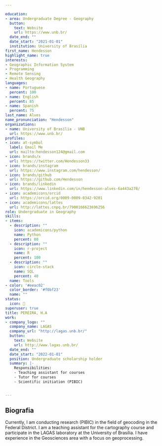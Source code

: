```yaml
---

education:
- area: Undergraduate Degree - Geography
  button:
    text: Website
    url: https://www.unb.br/
  date_end: ""
  date_start: "2021-01-01"
  institution: University of Brasília 
first_name: Hendesson
highlight_name: true
interests:
- Geographic Information System
- Programming
- Remote Sensing
- Health Geography 
languages:
- name: Portuguese
  percent: 100
- name: English
  percent: 85
- name: Spanish 
  percent: 75
last_name: Alves
name_pronunciation: "Hendesson"
organizations:
- name: University of Brasília - UNB
  url: https://www.unb.br/
profiles:
- icon: at-symbol
  label: Email Me
  url: mailto:hendesson124@gmail.com
- icon: brands/x
  url: https://twitter.com/Hendesson33
- icon: brands/instagram
  url: https://www.instagram.com/hendesson/
- icon: brands/github
  url: https://github.com/Hendesson
- icon: brands/linkedin
  url: https://www.linkedin.com/in/hendesson-alves-6a443a278/
- icon: academicons/orcid
  url: https://orcid.org/0009-0009-0342-9201
- icon: academicons/lattes
  url: http://lattes.cnpq.br/7900166623696256
role: Undergraduate in Geography
skills:
- items:
  - description: ""
    icon: academicons/python
    name: Python
    percent: 80
  - description: ""
    icon: r-project
    name: R
    percent: 100
  - description: ""
    icon: circle-stack
    name: SQL
    percent: 40
  name: Tools
- color: '#eeac02'
  color_border: '#f0bf23'
  name: ""
status:
  icon: 📡
superuser: true
title: PEREIRA, H.A
work:
- company_logo: ""
  company_name: LAGAS
  company_url: "http://lagas.unb.br/"
  button:
    text: Website
    url: http://www.lagas.unb.br/
  date_end: ""
  date_start: "2022-01-01"
  position: Undergraduate scholarship holder
  summary: |-
    Responsibilities:
    - Teaching assistant for courses
    - Tutor for courses 
    - Scientific initiation (PIBIC) 


---
```


## Biografia 
Currently, I am conducting research (PIBIC) in the field of geocoding in the Federal District. I am a teaching assistant for the cartography course and participate in the LAGAS laboratory at the University of Brasília. I have experience in the Geosciences area with a focus on geoprocessing.
